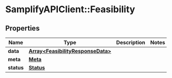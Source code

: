 # SamplifyAPIClient::Feasibility

## Properties
Name | Type | Description | Notes
------------ | ------------- | ------------- | -------------
**data** | [**Array&lt;FeasibilityResponseData&gt;**](FeasibilityResponseData.md) |  | 
**meta** | [**Meta**](Meta.md) |  | 
**status** | [**Status**](Status.md) |  | 


